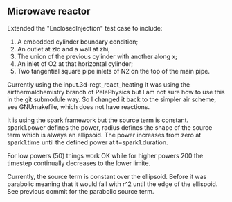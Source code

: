 ## Microwave reactor
Extended the "EnclosedInjection" test case to include:
1. A embedded cylinder boundary condition;
2. An outlet at zlo and a wall at zhi;
3. The union of the previous cylinder with another along x;
4. An inlet of O2 at that horizontal cylinder;
5. Two tangential square pipe inlets of N2 on the top of the main pipe.

Currently using the input.3d-regt_react_heating
It was using the airthermalchemistry branch of PelePhysics but I am not sure how
to use this in the git submodule way. So I changed it back to the simpler air
scheme, see GNUmakefile, which does not have reactions.

It is using the spark framework but the source term is constant.
spark1.power defines the power, radius defines the shape of the source
term which is always an ellipsoid. The power increases from zero at spark1.time
until the defined power at t=spark1.duration.

For low powers (50) things work OK while for higher powers 200 the timestep
continually decreases to the lower limite.

Currently, the source term is constant over the ellipsoid. Before it was 
parabolic meaning that it would fall with r^2 until the edge of the ellispoid. 
See previous commit for the parabolic source term.
